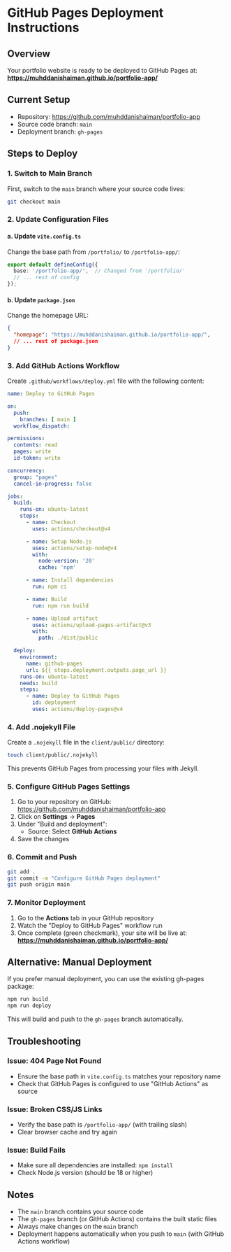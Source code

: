 # GitHub Pages Deployment Instructions

## Overview
Your portfolio website is ready to be deployed to GitHub Pages at:
**https://muhddanishaiman.github.io/portfolio-app/**

## Current Setup
- Repository: https://github.com/muhddanishaiman/portfolio-app
- Source code branch: `main`
- Deployment branch: `gh-pages`

## Steps to Deploy

### 1. Switch to Main Branch
First, switch to the `main` branch where your source code lives:
```bash
git checkout main
```

### 2. Update Configuration Files

#### a. Update `vite.config.ts`
Change the base path from `/portfolio/` to `/portfolio-app/`:

```typescript
export default defineConfig({
  base: '/portfolio-app/',  // Changed from '/portfolio/'
  // ... rest of config
});
```

#### b. Update `package.json`
Change the homepage URL:

```json
{
  "homepage": "https://muhddanishaiman.github.io/portfolio-app/",
  // ... rest of package.json
}
```

### 3. Add GitHub Actions Workflow

Create `.github/workflows/deploy.yml` file with the following content:

```yaml
name: Deploy to GitHub Pages

on:
  push:
    branches: [ main ]
  workflow_dispatch:

permissions:
  contents: read
  pages: write
  id-token: write

concurrency:
  group: "pages"
  cancel-in-progress: false

jobs:
  build:
    runs-on: ubuntu-latest
    steps:
      - name: Checkout
        uses: actions/checkout@v4

      - name: Setup Node.js
        uses: actions/setup-node@v4
        with:
          node-version: '20'
          cache: 'npm'

      - name: Install dependencies
        run: npm ci

      - name: Build
        run: npm run build

      - name: Upload artifact
        uses: actions/upload-pages-artifact@v3
        with:
          path: ./dist/public

  deploy:
    environment:
      name: github-pages
      url: ${{ steps.deployment.outputs.page_url }}
    runs-on: ubuntu-latest
    needs: build
    steps:
      - name: Deploy to GitHub Pages
        id: deployment
        uses: actions/deploy-pages@v4
```

### 4. Add .nojekyll File

Create a `.nojekyll` file in the `client/public/` directory:
```bash
touch client/public/.nojekyll
```

This prevents GitHub Pages from processing your files with Jekyll.

### 5. Configure GitHub Pages Settings

1. Go to your repository on GitHub: https://github.com/muhddanishaiman/portfolio-app
2. Click on **Settings** → **Pages**
3. Under "Build and deployment":
   - Source: Select **GitHub Actions**
4. Save the changes

### 6. Commit and Push

```bash
git add .
git commit -m "Configure GitHub Pages deployment"
git push origin main
```

### 7. Monitor Deployment

1. Go to the **Actions** tab in your GitHub repository
2. Watch the "Deploy to GitHub Pages" workflow run
3. Once complete (green checkmark), your site will be live at:
   **https://muhddanishaiman.github.io/portfolio-app/**

## Alternative: Manual Deployment

If you prefer manual deployment, you can use the existing gh-pages package:

```bash
npm run build
npm run deploy
```

This will build and push to the `gh-pages` branch automatically.

## Troubleshooting

### Issue: 404 Page Not Found
- Ensure the base path in `vite.config.ts` matches your repository name
- Check that GitHub Pages is configured to use "GitHub Actions" as source

### Issue: Broken CSS/JS Links
- Verify the base path is `/portfolio-app/` (with trailing slash)
- Clear browser cache and try again

### Issue: Build Fails
- Make sure all dependencies are installed: `npm install`
- Check Node.js version (should be 18 or higher)

## Notes

- The `main` branch contains your source code
- The `gh-pages` branch (or GitHub Actions) contains the built static files
- Always make changes on the `main` branch
- Deployment happens automatically when you push to `main` (with GitHub Actions workflow)
